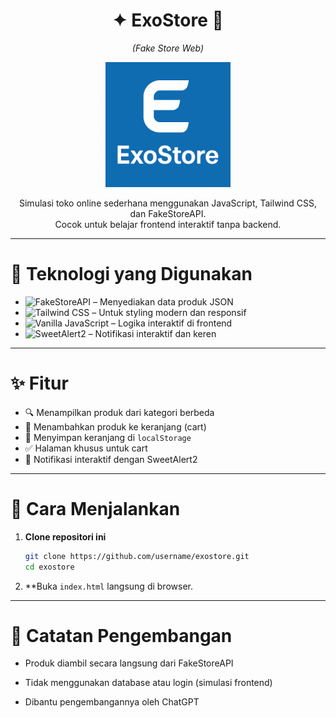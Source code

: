 <div align="center">

# ✦ ExoStore 🛒  
<em>(Fake Store Web)</em>

<img src="./src/image/icon.png" width="200" alt="Logo ExoStore" />

Simulasi toko online sederhana menggunakan JavaScript, Tailwind CSS, dan FakeStoreAPI.  
Cocok untuk belajar frontend interaktif tanpa backend.

</div>

---

# 🔧 Teknologi yang Digunakan

- ![FakeStoreAPI](https://fakestoreapi.com/) – Menyediakan data produk JSON
- ![Tailwind CSS](https://tailwindcss.com/) – Untuk styling modern dan responsif
- ![Vanilla JavaScript](https://developer.mozilla.org/en-US/docs/Web/JavaScript) – Logika interaktif di frontend
- ![SweetAlert2](https://sweetalert2.github.io/) – Notifikasi interaktif dan keren

---

# ✨ Fitur

- 🔍 Menampilkan produk dari kategori berbeda
- 🛒 Menambahkan produk ke keranjang (cart)
- 💾 Menyimpan keranjang di `localStorage`
- ✅ Halaman khusus untuk cart
- 🔔 Notifikasi interaktif dengan SweetAlert2

---

# 🚀 Cara Menjalankan

1. **Clone repositori ini**
   ```bash
   git clone https://github.com/username/exostore.git
   cd exostore
   ```
2. **Buka ``index.html`` langsung di browser.

---
# 🧠 Catatan Pengembangan

- Produk diambil secara langsung dari FakeStoreAPI

- Tidak menggunakan database atau login (simulasi frontend)

- Dibantu pengembangannya oleh ChatGPT
